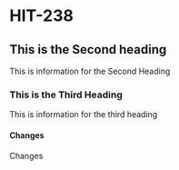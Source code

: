 # HIT-238
## This is the Second heading
This is information for the Second Heading
### This is the Third Heading
This is information for the third heading
#### Changes
Changes
